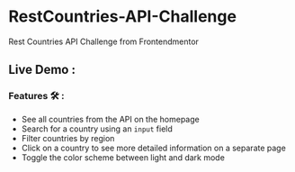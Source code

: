 # RestCountries-API-Challenge
Rest Countries API Challenge from Frontendmentor


## Live Demo :

### Features 🛠 :
- See all countries from the API on the homepage
- Search for a country using an `input` field
- Filter countries by region
- Click on a country to see more detailed information on a separate page
- Toggle the color scheme between light and dark mode
